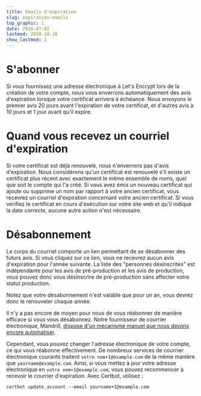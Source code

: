 ```yaml
---
title: Emails d'expiration
slug: expiration-emails
top_graphic: 1
date: 2016-07-02
lastmod: 2020-10-28
show_lastmod: 1
---
```



# S'abonner

Si vous fournissez une adresse électronique à Let's Encrypt lors de la création de votre compte, nous vous enverrons automatiquement des avis d'expiration lorsque votre certificat arrivera à échéance. Nous envoyons le premier avis 20 jours avant l'expiration de votre certificat, et d'autres avis à 10 jours et 1 jour avant qu'il expire.

# Quand vous recevez un courriel d'expiration

Si votre certificat est déjà renouvelé, nous n'enverrons pas d'avis d'expiration. Nous considérons qu'un certificat est renouvelé s'il existe un certificat plus récent avec exactement le même ensemble de noms, quel que soit le compte qui l'a créé. Si vous avez émis un nouveau certificat qui ajoute ou supprime un nom par rapport à votre ancien certificat, vous recevrez un courriel d'expiration concernant votre ancien certificat. Si vous vérifiez le certificat en cours d'exécution sur votre site web et qu'il indique la date correcte, aucune autre action n'est nécessaire.

# Désabonnement

Le corps du courriel comporte un lien permettant de se désabonner des futurs avis. Si vous cliquez sur ce lien, vous ne recevrez aucun avis d'expiration pour l'année suivante. La liste des "personnes désinscrites" est indépendante pour les avis de pré-production et les avis de production, vous pouvez donc vous désinscrire de pré-production sans affecter votre statut production.

Notez que votre désabonnement n'est valable que pour un an, vous devrez donc le renouveler chaque année.

Il n'y a pas encore de moyen pour nous de vous réabonner de manière efficace si vous vous désabonnez. Notre fournisseur de courrier électronique, Mandrill, [dispose d'un mécanisme manuel que nous devons encore automatiser](https://mandrill.zendesk.com/hc/en-us/articles/360039299913).

Cependant, vous pouvez changer l'adresse électronique de votre compte, ce qui vous réabonne effectivement. De nombreux services de courrier électronique courants traitent `votre nom+1@example.com` de la même manière que `yourname@example.com`. Ainsi, si vous mettez à jour votre adresse électronique en `votre nom+1@example.com`, vous pouvez recommencer à recevoir le courrier d'expiration. Avec Certbot, utilisez :

`certbot update_account --email yourname+1@example.com`
